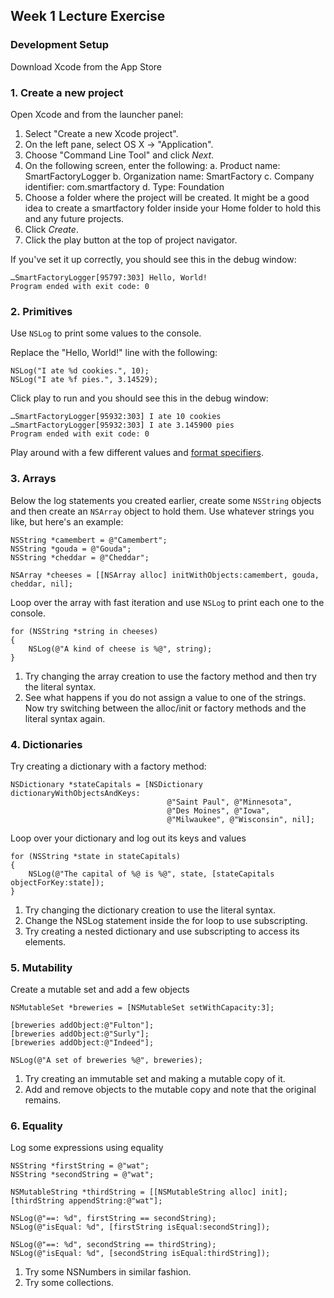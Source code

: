 ## Week 1 Lecture Exercise ###

### Development Setup ###

Download Xcode from the App Store

### 1. Create a new project ###

Open Xcode and from the launcher panel:

1. Select "Create a new Xcode project".
2. On the left pane, select OS X -> "Application".
3. Choose "Command Line Tool" and click *Next*.
4. On the following screen, enter the following:
	a. Product name: SmartFactoryLogger
	b. Organization name: SmartFactory
	c. Company identifier: com.smartfactory
	d. Type: Foundation
5. Choose a folder where the project will be created.  It might be a good idea to create a smartfactory folder inside your Home folder to hold this and any future projects.
6. Click *Create*.
7. Click the play button at the top of project navigator.

If you've set it up correctly, you should see this in the debug window:

	…SmartFactoryLogger[95797:303] Hello, World!
	Program ended with exit code: 0

### 2. Primitives ###

Use `NSLog` to print some values to the console.

Replace the "Hello, World!" line with the following:

	NSLog("I ate %d cookies.", 10);
	NSLog("I ate %f pies.", 3.14529);
	
Click play to run and you should see this in the debug window:

	…SmartFactoryLogger[95932:303] I ate 10 cookies
	…SmartFactoryLogger[95932:303] I ate 3.145900 pies
	Program ended with exit code: 0

Play around with a few different values and [format specifiers](https://developer.apple.com/library/ios/documentation/cocoa/conceptual/Strings/Articles/formatSpecifiers.html).

### 3. Arrays ###

Below the log statements you created earlier, create some `NSString` objects and then create an `NSArray` object to hold them.  Use whatever strings you like, but here's an example:

	NSString *camembert = @"Camembert";
	NSString *gouda = @"Gouda";
	NSString *cheddar = @"Cheddar";
	
	NSArray *cheeses = [[NSArray alloc] initWithObjects:camembert, gouda, cheddar, nil];
		
Loop over the array with fast iteration and use `NSLog` to print each one to the console.

	for (NSString *string in cheeses)
	{
		NSLog(@"A kind of cheese is %@", string);
	}
	
1. Try changing the array creation to use the factory method and then try the literal syntax.
2. See what happens if you do not assign a value to one of the strings.  Now try switching between the alloc/init or factory methods and the literal syntax again.


### 4. Dictionaries ###

Try creating a dictionary with a factory method:

    NSDictionary *stateCapitals = [NSDictionary dictionaryWithObjectsAndKeys:
                                       @"Saint Paul", @"Minnesota",
                                       @"Des Moines", @"Iowa",
                                       @"Milwaukee", @"Wisconsin", nil];
        
											    
Loop over your dictionary and log out its keys and values

    for (NSString *state in stateCapitals)
    {
        NSLog(@"The capital of %@ is %@", state, [stateCapitals objectForKey:state]);
    }
    
1. Try changing the dictionary creation to use the literal syntax.
2. Change the NSLog statement inside the for loop to use subscripting.
3. Try creating a nested dictionary and use subscripting to access its elements.

### 5. Mutability ###

Create a mutable set and add a few objects

	NSMutableSet *breweries = [NSMutableSet setWithCapacity:3];

    [breweries addObject:@"Fulton"];
	[breweries addObject:@"Surly"];
	[breweries addObject:@"Indeed"];

	NSLog(@"A set of breweries %@", breweries);

1. Try creating an immutable set and making a mutable copy of it.
2. Add and remove objects to the mutable copy and note that the original remains.

### 6. Equality ###

Log some expressions using equality

   	NSString *firstString = @"wat";
   	NSString *secondString = @"wat";

   	NSMutableString *thirdString = [[NSMutableString alloc] init];
   	[thirdString appendString:@"wat"];
   
   	NSLog(@"==: %d", firstString == secondString);
   	NSLog(@"isEqual: %d", [firstString isEqual:secondString]);

   	NSLog(@"==: %d", secondString == thirdString);
   	NSLog(@"isEqual: %d", [secondString isEqual:thirdString]);
   	
1. Try some NSNumbers in similar fashion.
2. Try some collections.







